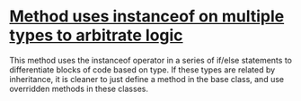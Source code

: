 # [Method uses instanceof on multiple types to arbitrate logic](http://fb-contrib.sourceforge.net/bugdescriptions.html#ITC_INHERITANCE_TYPE_CHECKING)

This method uses the instanceof operator in a series of if/else statements to
			differentiate blocks of code based on type. If these types are related by inheritance,
			it is cleaner to just define a method in the base class, and use overridden methods
			in these classes.